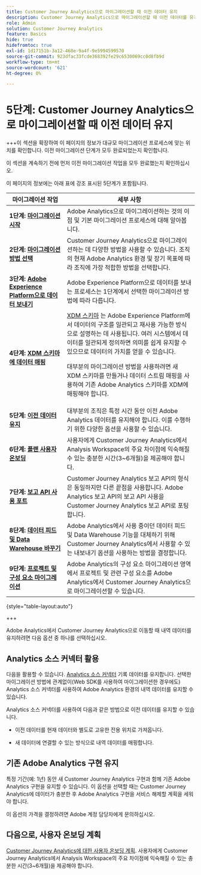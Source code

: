 ```yaml
---
title: Customer Journey Analytics으로 마이그레이션할 때 이전 데이터 유지
description: Customer Journey Analytics으로 마이그레이션할 때 이전 데이터를 유지하는 방법 알아보기
role: Admin
solution: Customer Journey Analytics
feature: Basics
hide: true
hidefromtoc: true
exl-id: 1d17151b-3a12-468e-9a4f-9e5994599570
source-git-commit: 923dfac33fcde368392fe29c6530069cc0d8fb9d
workflow-type: tm+mt
source-wordcount: '621'
ht-degree: 0%

---
```


# 5단계: Customer Journey Analytics으로 마이그레이션할 때 이전 데이터 유지

+++이 섹션을 확장하여 이 페이지의 정보가 대규모 마이그레이션 프로세스에 맞는 위치를 확인합니다. 이전 마이그레이션 단계가 모두 완료되었는지 확인합니다.

이 섹션을 계속하기 전에 먼저 이전 마이그레이션 작업을 모두 완료했는지 확인하십시오.

이 페이지의 정보에는 아래 표에 강조 표시된 5단계가 포함됩니다.

| 마이그레이션 작업 | 세부 사항 |
|---------|----------|
| **1단계: [마이그레이션 시작](/help/getting-started/cja-migration/cja-migration-getstarted.md)** | Adobe Analytics으로 마이그레이션하는 것의 이점 및 기본 마이그레이션 프로세스에 대해 알아봅니다. |
| **2단계: [마이그레이션 방법 선택](/help/getting-started/cja-migration/cja-migration-method.md)** | Customer Journey Analytics으로 마이그레이션하는 데 다양한 방법을 사용할 수 있습니다. 조직의 현재 Adobe Analytics 환경 및 장기 목표에 따라 조직에 가장 적합한 방법을 선택합니다. |
| **3단계: [Adobe Experience Platform으로 데이터 보내기](/help/getting-started/cja-migration/cja-migration-send-to-platform.md)** | Adobe Experience Platform으로 데이터를 보내는 프로세스는 1단계에서 선택한 마이그레이션 방법에 따라 다릅니다. |
| **4단계: [XDM 스키마에 데이터 매핑](/help/getting-started/cja-migration/cja-migration-xdm.md)** | [XDM 스키마](https://experienceleague.adobe.com/en/docs/experience-platform/xdm/home#xdm-schemas) 는 Adobe Experience Platform에서 데이터의 구조를 일관되고 재사용 가능한 방식으로 설명하는 데 사용됩니다. 여러 시스템에서 데이터를 일관되게 정의하면 의미를 쉽게 유지할 수 있으므로 데이터의 가치를 얻을 수 있습니다.<p>대부분의 마이그레이션 방법을 사용하려면 새 XDM 스키마를 만들거나 데이터 스트림 매핑을 사용하여 기존 Adobe Analytics 스키마를 XDM에 매핑해야 합니다.</p> |
| <span class="preview">**5단계: [이전 데이터 유지](/help/getting-started/cja-migration/cja-migration-historical-data.md)**</span> | <span class="preview">대부분의 조직은 특정 시간 동안 이전 Adobe Analytics 데이터를 유지해야 합니다. 이를 수행하기 위한 다양한 옵션을 사용할 수 있습니다.</span> |
| **6단계: [플랜 사용자 온보딩](/help/getting-started/cja-migration/cja-migration-onboarding.md)** | 사용자에게 Customer Journey Analytics에서 Analysis Workspace의 주요 차이점에 익숙해질 수 있는 충분한 시간(3~6개월)을 제공해야 합니다. |
| **7단계: [보고 API 사용 포트](/help/getting-started/cja-migration/cja-migration-api.md)** | Customer Journey Analytics 보고 API의 형식은 동일하지만 다른 끝점을 사용합니다. Adobe Analytics 보고 API의 보고 API 사용을 Customer Journey Analytics 보고 API로 포팅합니다. |
| **8단계: [데이터 피드 및 Data Warehouse 바꾸기](/help/getting-started/cja-migration/cja-migration-export-options.md)** | Adobe Analytics에서 사용 중이던 데이터 피드 및 Data Warehouse 기능을 대체하기 위해 Customer Journey Analytics에서 사용할 수 있는 내보내기 옵션을 사용하는 방법을 결정합니다. |
| **9단계: [프로젝트 및 구성 요소 마이그레이션](/help/getting-started/cja-migration/cja-migration-projects.md)** | Adobe Analytics의 구성 요소 마이그레이션 영역에서 프로젝트 및 관련 구성 요소를 Adobe Analytics에서 Customer Journey Analytics으로 마이그레이션할 수 있습니다. |

{style="table-layout:auto"}

+++

Adobe Analytics에서 Customer Journey Analytics으로 이동할 때 내역 데이터를 유지하려면 다음 옵션 중 하나를 선택하십시오.

## Analytics 소스 커넥터 활용

다음을 활용할 수 있습니다. [Analytics 소스 커넥터](/help/data-ingestion/analytics.md) 기록 데이터를 유지합니다. 선택한 마이그레이션 방법에 관계없이(Web SDK를 사용하여 마이그레이션한 경우에도) Analytics 소스 커넥터를 사용하여 Adobe Analytics 환경의 내역 데이터를 유지할 수 있습니다.

Analytics 소스 커넥터를 사용하여 다음과 같은 방법으로 이전 데이터를 유지할 수 있습니다.

* 이전 데이터를 현재 데이터와 별도로 고유한 전용 위치로 가져옵니다.

* 새 데이터에 연결할 수 있는 방식으로 내역 데이터를 매핑합니다. <!-- Possible? Explain -->

## 기존 Adobe Analytics 구현 유지

특정 기간(예: 1년) 동안 새 Customer Journey Analytics 구현과 함께 기존 Adobe Analytics 구현을 유지할 수 있습니다. 이 옵션을 선택할 때는 Customer Journey Analytics에 데이터가 충분한 후 Adobe Analytics 구현을 서비스 해제할 계획을 세워야 합니다.

이 옵션의 가격을 결정하려면 Adobe 계정 담당자에게 문의하십시오.

## 다음으로, 사용자 온보딩 계획

[Customer Journey Analytics에 대한 사용자 온보딩 계획](/help/getting-started/cja-migration/cja-migration-onboarding.md). 사용자에게 Customer Journey Analytics에서 Analysis Workspace의 주요 차이점에 익숙해질 수 있는 충분한 시간(3~6개월)을 제공해야 합니다.
